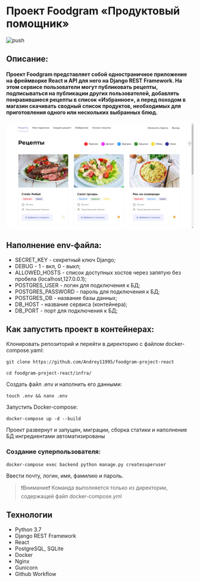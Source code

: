 # Проект Foodgram «Продуктовый помощник»
![push](https://github.com/Andrey11995/foodgram-project-react/actions/workflows/workflow.yml/badge.svg?event=push)
## Описание:

#### Проект Foodgram представляет собой одностраничное приложение на фреймворке React и API для него на Django REST Framework. На этом сервисе пользователи могут публиковать рецепты, подписываться на публикации других пользователей, добавлять понравившиеся рецепты в список «Избранное», а перед походом в магазин скачивать сводный список продуктов, необходимых для приготовления одного или нескольких выбранных блюд.

![Image](https://github.com/Andrey11995/foodgram-project-react/raw/master/backend/static/foodgram.jpg)

## Наполнение env-файла:

- SECRET_KEY - секретный ключ Django;
- DEBUG - 1 - вкл, 0 - выкл;
- ALLOWED_HOSTS - список доступных хостов через запятую без пробела (localhost,127.0.0.1);
- POSTGRES_USER - логин для подключения к БД;
- POSTGRES_PASSWORD - пароль для подключения к БД;
- POSTGRES_DB - название базы данных;
- DB_HOST - название сервиса (контейнера);
- DB_PORT - порт для подключения к БД;


## Как запустить проект в контейнерах:

Клонировать репозиторий и перейти в директорию с файлом docker-compose.yaml:

```
git clone https://github.com/Andrey11995/foodgram-project-react
```

```
cd foodgram-project-react/infra/
```

Создать файл .env и наполнить его данными:

```
touch .env && nano .env
```

Запустить Docker-compose:

```
docker-compose up -d --build
```
Проект развернут и запущен, миграции, сборка статики и наполнение БД ингредиентами автоматизированы


### Создание суперпользователя:

```
docker-compose exec backend python manage.py createsuperuser
```
Ввести почту, логин, имя, фамилию и пароль.

>❗️Внимание❗️ Команда выполняется только из директории, содержащей файл docker-compose.yml

## Технологии

- Python 3.7
- Django REST Framework
- React
- PostgreSQL, SQLite
- Docker
- Nginx
- Gunicorn
- Github Workflow
